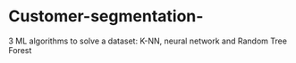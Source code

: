 # Customer-segmentation-
3 ML algorithms to solve a dataset: K-NN, neural network and Random Tree Forest
